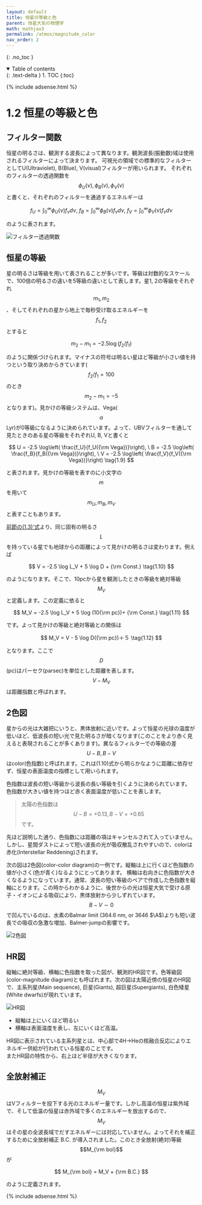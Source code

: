 ```yaml
---
layout: default
title: 恒星の等級と色
parent: 恒星大気の物理学
math: mathjax3
permalink: /atmos/magnitude_color
nav_order: 2
---
```


{: .no_toc }

<details open markdown="block">
  <summary>
    Table of contents
  </summary>
  {: .text-delta }
1. TOC
{:toc}
</details>

{% include adsense.html %}

# 1.2 恒星の等級と色

## フィルター関数

恒星の明るさは、観測する波長によって異なります。観測波長(振動数)域は使用されるフィルターによって決まります。
可視光の領域での標準的なフィルターとしてU(Ultraviolet), B(Blue), V(visual)フィルターが用いられます。
それぞれのフィルターの透過関数を$$\phi_U(\nu), \phi_B(\nu), \phi_V(\nu)$$と書くと、それぞれのフィルターを通過するエネルギーは

$$
f_U = \int_0^\infty \phi_U(\nu) f_\nu d\nu, \ 
f_B = \int_0^\infty \phi_B(\nu) f_\nu d\nu, \
f_V = \int_0^\infty \phi_V(\nu) f_\nu d\nu \tag{1.7}
$$

のように表されます。

![フィルター透過関数](/assets/images/atmos/transpearent.png)

## 恒星の等級

星の明るさは等級を用いて表されることが多いです。等級は対数的なスケールで、100倍の明るさの違いを5等級の違いとして表します。星1, 2の等級をそれぞれ$$m_1, m_2$$、そしてそれぞれの星から地上で毎秒受け取るエネルギーを$$f_1, f_2$$とすると

$$
m_2 - m_1 = -2.5 \log(f_2/f_1) \tag{1.8}
$$

のように関係づけられます。マイナスの符号は明るい星ほど等級が小さい値を持つという取り決めからきています($$f_2/f_1 = 100$$のとき$$m_2 - m_1 = -5$$となります)。見かけの等級システムは、Vega($$\alpha$$ Lyr)が0等級になるように決められています。よって、UBVフィルターを通して見たときのある星の等級をそれぞれU, B, Vと書くと

$$
U = -2.5 \log\left( \frac{f_U}{f_U({\rm Vega})}\right), \ 
B = -2.5 \log\left( \frac{f_B}{f_B({\rm Vega})}\right), \
V = -2.5 \log\left( \frac{f_V}{f_V({\rm Vega})}\right) \tag{1.9}
$$

と表されます。見かけの等級を表すのに小文字の$$m$$を用いて$$m_U, m_B, m_V$$と表すこともあります。

[前節の(1.3)'式](/atmos/intensity_flux)より、同じ固有の明るさ$$L$$を持っている星でも地球からの距離によって見かけの明るさは変わります。例えば

$$
V = -2.5 \log L_V + 5 \log D + {\rm Const.} \tag{1.10}
$$

のようになります。そこで、10pcから星を観測したときの等級を絶対等級$$M_V$$と定義します。この定義に依ると

$$
M_V = -2.5 \log L_V + 5 \log (10{\rm pc})+ {\rm Const.} \tag{1.11}
$$

です。よって見かけの等級と絶対等級との関係は

$$
M_V = V - 5 \log D({\rm pc})＋５ \tag{1.12}
$$

となります。ここで$$D$$(pc)はパーセク(parsec)を単位とした距離を表します。$$V-M_V$$は距離指数と呼ばれます。

## 2色図

星からの光は大雑把にいうと、黒体放射に近いです。よって恒星の光球の温度が低いほど、低波長の短い光で見た明るさが暗くなります(このことをより赤く見えると表現されることが多くあります)。異なるフィルターでの等級の差$$U-B, B-V$$はcolor(色指数)と呼ばれます。これは(1.10)式から明らかなように距離に依存せず、恒星の表面温度の指標として用いられます。

色指数は波長の短い等級から波長の長い等級を引くように決められています。
色指数が大きい値を持つほど赤く表面温度が低いことを表します。

> 太陽の色指数は$$U-B=+0.13, B-V=+0.65$$です。

先ほど説明した通り、色指数には距離の項はキャンセルされて入っていません。しかし、星間ダストによって短い波長の光が吸収散乱されやすいので、colorは赤化(Interstellar Reddening)されます。

次の図は2色図(color-color diagram)の一例です。縦軸は上に行くほど色指数の値が小さく(色が青く)なるようにとってあります。
横軸は右向きに色指数が大きくなるようになっています。通常、波長の短い等級のペアで作成した色指数を縦軸にとります。この時からわかるように、後世からの光は恒星大気で受ける原子・イオンによる吸収により、黒体放射から少しずれています。$$B-V \sim 0$$で凹んでいるのは、水素のBalmar limit (364.6 nm, or 3646 $\A$)よりも短い波長での吸収の急激な増加、Balmer-jumpの影響です。

![2色図](/assets/images/atmos/color-color.png)

## HR図

縦軸に絶対等級、横軸に色指数を取った図が、観測的HR図です。色等級図(color-magnitude diagram)とも呼ばれます。次の図は太陽近傍の恒星のHR図で、主系列星(Main sequence), 巨星(Giants), 超巨星(Supergiants), 白色矮星(White dwarfs)が現れています。

![HR図](/assets/images/atmos/hr.png)

* 縦軸は上にいくほど明るい
* 横軸は表面温度を表し、左にいくほど高温。

HR図に表示されている主系列星とは、中心部で4H->Heの核融合反応によりエネルギー供給が行われている恒星のことです。  
またHR図の特性から、右上ほど半径が大きくなります。

## 全放射補正

$$M_V$$はVフィルターを投下する光のエネルギー量です。しかし高温の恒星は紫外域で、そして低温の恒星は赤外域で多くのエネルギーを放出するので、$$M_V$$はその星の全波長域でだすエネルギーには対応していません。よってそれを補正するために全放射補正 B.C. が導入されました。このとき全放射(絶対)等級$$M_{\rm bol}$$が

$$
M_{\rm bol} = M_V + {\rm B.C.}
$$

のように定義されます。

{% include adsense.html %}